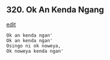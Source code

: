 
## 320.  Ok An Kenda Ngang
[edit](https://docs.google.com/document/d/1qBObxUbRAMvu02f3GQDUUXZpT1r%2DYVkM/edit?mode=html)



    Ok an kenda ngan'
    Ok an kenda ngan'
    Osingo ni ok noweya,
    Ok noweya kenda ngan'


